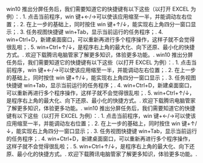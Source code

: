 win10 推出分屏任务后，我们需要知道它的快捷键有以下这些（以打开 EXCEL 为例）：. 1. 点击当前程序，win 键+←/→可以使该应用缩至一半，并能调动左右位置；. 2. 在上一步的基础上，同时按住 win 键+↑/↓，能实现右上角四分一窗口显示；. 3. 任务视图快捷键 win+Tab，显示当前运行的任务程序；. 4. win+Ctrl+D，新建桌面窗口，可以重新再进行多个程序操作，这样子就不会觉得很乱啦；. 5. win+Ctrl+↑/↓，是程序右上角的最大化、向下还原、最小化的快捷方式。. 欢迎下载腾讯电脑管家了解更多知识，体验更多功能。. win10 推出分屏任务后，我们需要知道它的快捷键有以下这些（以打开 EXCEL 为例）：. 1. 点击当前程序，win 键+←/→可以使该应用缩至一半，并能调动左右位置；. 2. 在上一步的基础上，同时按住 win 键+↑/↓，能实现右上角四分一窗口显示；. 3. 任务视图快捷键 win+Tab，显示当前运行的任务程序；. 4. win+Ctrl+D，新建桌面窗口，可以重新再进行多个程序操作，这样子就不会觉得很乱啦；. 5. win+Ctrl+↑/↓，是程序右上角的最大化、向下还原、最小化的快捷方式。. 欢迎下载腾讯电脑管家了解更多知识，体验更多功能。. win10 推出分屏任务后，我们需要知道它的快捷键有以下这些（以打开 EXCEL 为例）：. 1. 点击当前程序，win 键+←/→可以使该应用缩至一半，并能调动左右位置；. 2. 在上一步的基础上，同时按住 win 键+↑/↓，能实现右上角四分一窗口显示；. 3. 任务视图快捷键 win+Tab，显示当前运行的任务程序；. 4. win+Ctrl+D，新建桌面窗口，可以重新再进行多个程序操作，这样子就不会觉得很乱啦；. 5. win+Ctrl+↑/↓，是程序右上角的最大化、向下还原、最小化的快捷方式。. 欢迎下载腾讯电脑管家了解更多知识，体验更多功能。.  

